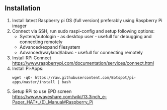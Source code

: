 ## Installation

1. Install latest Raspberry pi OS (full version) preferably using Raspberry Pi imager
2. Connect via SSH, run sudo raspi-config and setup following options:
   - System/autologin - as desktop user - usefull for debugging and connecting remotely
   - Advanced/expand filesystem
   - Advanced/wayland/labwc - usefull for connecting remotely
3. Install RPi Connect https://www.raspberrypi.com/documentation/services/connect.html
4. Install Pi-Apps: 
   ```shepp
   wget -qO- https://raw.githubusercontent.com/Botspot/pi-apps/master/install | bash
   ```
5. Setup RPi to use EPD screen https://www.waveshare.com/wiki/13.3inch_e-Paper_HAT+_(E)_Manual#Raspberry_Pi
 
